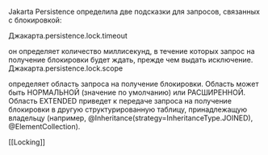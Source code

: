 Jakarta Persistence определила две подсказки для запросов, связанных с блокировкой:  
  
Джакарта.persistence.lock.timeout  
  
он определяет количество миллисекунд, в течение которых запрос на получение блокировки будет ждать, прежде чем выдать исключение.  
Джакарта.persistence.lock.scope  
  
определяет область запроса на получение блокировки. Область может быть НОРМАЛЬНОЙ (значение по умолчанию) или РАСШИРЕННОЙ. Область EXTENDED приведет к передаче запроса на получение блокировки в другую структурированную таблицу, принадлежащую владельцу (например, @Inheritance(strategy=InheritanceType.JOINED), @ElementCollection).


[[Locking]]